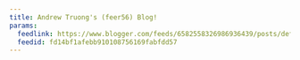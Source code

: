 ```yaml
---
title: Andrew Truong's (feer56) Blog!
params:
  feedlink: https://www.blogger.com/feeds/6582558326986936439/posts/default
  feedid: fd14bf1afebb910108756169fabfdd57
---
```

